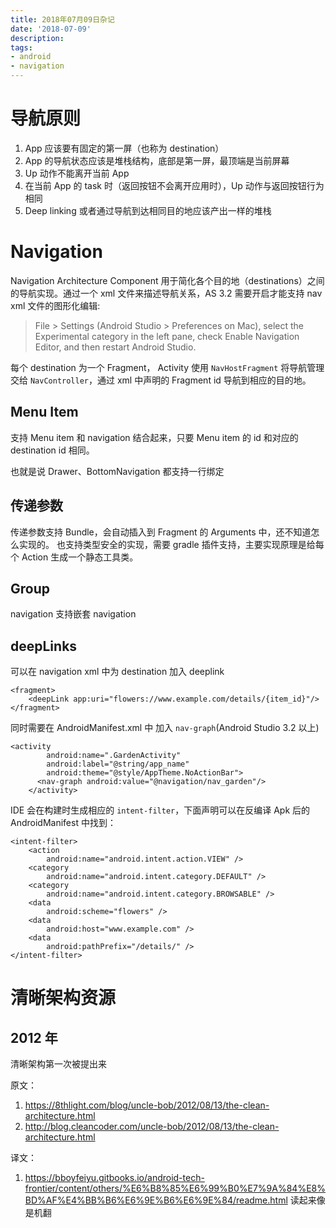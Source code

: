 ```yaml
---
title: 2018年07月09日杂记
date: '2018-07-09'
description:
tags:
- android
- navigation
---
```


# 导航原则

1. App 应该要有固定的第一屏（也称为 destination）
2. App 的导航状态应该是堆栈结构，底部是第一屏，最顶端是当前屏幕
3. Up 动作不能离开当前 App
4. 在当前 App 的 task 时（返回按钮不会离开应用时），Up 动作与返回按钮行为相同
5. Deep linking 或者通过导航到达相同目的地应该产出一样的堆栈

# Navigation 

Navigation Architecture Component 用于简化各个目的地（destinations）之间的导航实现。通过一个 xml 文件来描述导航关系，AS 3.2 需要开启才能支持 nav xml 文件的图形化编辑:

>  File > Settings (Android Studio > Preferences on Mac), select the Experimental category in the left pane, check Enable Navigation Editor, and then restart Android Studio.

每个 destination 为一个 Fragment， Activity 使用 `NavHostFragment` 将导航管理交给 `NavController`，通过 xml 中声明的 Fragment id 导航到相应的目的地。

## Menu Item

支持 Menu item 和 navigation 结合起来，只要 Menu item 的 id 和对应的 destination id 相同。

也就是说 Drawer、BottomNavigation 都支持一行绑定

## 传递参数

传递参数支持 Bundle，会自动插入到 Fragment 的 Arguments 中，还不知道怎么实现的。
也支持类型安全的实现，需要 gradle 插件支持，主要实现原理是给每个 Action 生成一个静态工具类。

## Group

navigation  支持嵌套 navigation

## deepLinks

可以在 navigation xml 中为 destination 加入 deeplink

    <fragment>
        <deepLink app:uri="flowers://www.example.com/details/{item_id}"/>
    </fragment>

同时需要在 AndroidManifest.xml 中 加入 `nav-graph`(Android Studio 3.2 以上)

    <activity
            android:name=".GardenActivity"
            android:label="@string/app_name"
            android:theme="@style/AppTheme.NoActionBar">
          <nav-graph android:value="@navigation/nav_garden"/>
        </activity>
        
IDE 会在构建时生成相应的 `intent-filter`，下面声明可以在反编译 Apk 后的 AndroidManifest 中找到：

    <intent-filter>
        <action
            android:name="android.intent.action.VIEW" />
        <category
            android:name="android.intent.category.DEFAULT" />
        <category
            android:name="android.intent.category.BROWSABLE" />
        <data
            android:scheme="flowers" />
        <data
            android:host="www.example.com" />
        <data
            android:pathPrefix="/details/" />
    </intent-filter>


# 清晰架构资源

## 2012 年

清晰架构第一次被提出来

原文：
1. https://8thlight.com/blog/uncle-bob/2012/08/13/the-clean-architecture.html
2. http://blog.cleancoder.com/uncle-bob/2012/08/13/the-clean-architecture.html

译文：

1. https://bboyfeiyu.gitbooks.io/android-tech-frontier/content/others/%E6%B8%85%E6%99%B0%E7%9A%84%E8%BD%AF%E4%BB%B6%E6%9E%B6%E6%9E%84/readme.html 读起来像是机翻
   

